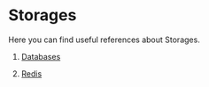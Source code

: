 # Storages

Here you can find useful references about Storages.

1. [Databases](https://github.com/hqxsn/Awesome-Bookmarks-From-Globe/tree/master/Storages/Databases/Readme.md)  

2. [Redis](https://github.com/hqxsn/Awesome-Bookmarks-From-Globe/tree/master/Storages/Redis/Readme.md) 

      

